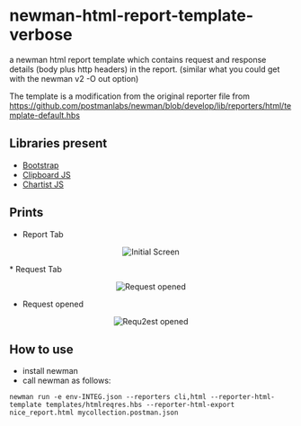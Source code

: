# newman-html-report-template-verbose
a newman html report template which contains request and response details (body plus http headers) in the report.
(similar what you could get with the newman v2 -O out option)

The template is a modification from the original reporter file from https://github.com/postmanlabs/newman/blob/develop/lib/reporters/html/template-default.hbs

## Libraries present
- [Bootstrap](http://getbootstrap.com/)
- [Clipboard JS](https://clipboardjs.com/)
- [Chartist JS](https://gionkunz.github.io/chartist-js/)

## Prints
* Report Tab
<p align="center">
  <img alt="Initial Screen" src="https://raw.githubusercontent.com/MarcosEllys/awesome-newman-html-template/master/prints/one.png">
</p>
* Request Tab
<p align="center">
  <img alt="Request opened" src="https://raw.githubusercontent.com/MarcosEllys/awesome-newman-html-template/master/prints/two.png">
</p>

* Request opened
<p align="center">
  <img alt="Requ2est opened" src="https://raw.githubusercontent.com/MarcosEllys/awesome-newman-html-template/master/prints/three.png">
</p>

## How to use
* install newman
* call newman as follows:
```
newman run -e env-INTEG.json --reporters cli,html --reporter-html-template templates/htmlreqres.hbs --reporter-html-export nice_report.html mycollection.postman.json
```
